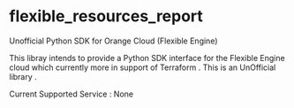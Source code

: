 # flexible_resources_report
Unofficial Python SDK for Orange Cloud (Flexible Engine)

This libray intends to provide a Python SDK interface for the Flexible Engine cloud which currently more in support of Terraform .
This is an UnOfficial library .

Current Supported Service : 
None 

